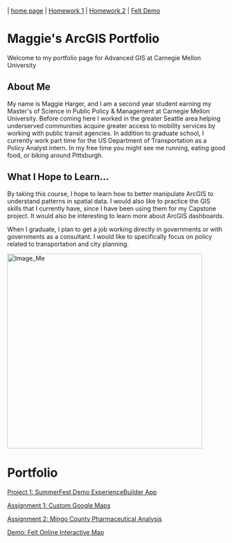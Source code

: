 | [home page](https://maggie0811.github.io/Advanced_GIS-/) | [Homework 1](hw1) | [Homework 2](hw2) | [Felt Demo](felt_demo)

# Maggie's ArcGIS Portfolio 

Welcome to my portfolio page for Advanced GIS at Carnegie Mellon University

## About Me
My name is Maggie Harger, and I am a second year student earning my Master's of Science in Public Policy & Management at Carnegie Mellon University. Before coming here I worked in the greater Seattle area helping underserved communities acquire greater access to mobility services by working with public transit agencies. In addition to graduate school, I currently work part time for the US Department of Transportation as a Policy Analyst intern. In my free time you might see me running, eating good food, or biking around Pittsburgh.


## What I Hope to Learn...
By taking this course, I hope to learn how to better manipulate ArcGIS to understand patterns in spatial data. I would also like to practice the GIS skills that I currently have, since I have been using them for my Capstone project. It would also be interesting to learn more about ArcGIS dashboards.

When I graduate, I plan to get a job working directly in governments or with governments as a consultant. I would like to specifically focus on policy related to transportation and city planning. 

<img src="https://raw.githubusercontent.com/maggie0811/Advanced_GIS-/main/DSC03225%20(2).jpg" alt="Image_Me" width="450"/>


# Portfolio

[Project 1: SummerFest Demo ExperienceBuilder App](summerfest_demo)

[Assignment 1: Custom Google Maps](hw1)

[Assignment 2: Mingo County Pharmaceutical Analysis](hw2)

[Demo: Felt Online Interactive Map](felt_demo)
